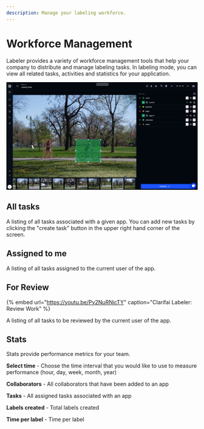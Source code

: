 ```yaml
---
description: Manage your labeling workforce.
---
```


# Workforce Management

Labeler provides a variety of workforce management tools that help your company to distribute and manage labeling tasks. In labeling mode, you can view all related tasks, activities and statistics for your application.

![](../../.gitbook/assets/review%20%281%29%20%281%29%20%282%29.jpg)

## All tasks

A listing of all tasks associated with a given app. You can add new tasks by clicking the "create task" button in the upper right hand corner of the screen.

## Assigned to me

A listing of all tasks assigned to the current user of the app.

## For Review

{% embed url="https://youtu.be/Py2NuRNicTY" caption="Clarifai Labeler: Review Work" %}

A listing of all tasks to be reviewed by the current user of the app.

## Stats

Stats provide performance metrics for your team.

**Select time** - Choose the time interval that you would like to use to measure performance \(hour, day, week, month, year\)

**Collaborators** - All collaborators that have been added to an app

**Tasks** - All assigned tasks associated with an app

**Labels created** - Total labels created

**Time per label** - Time per label

